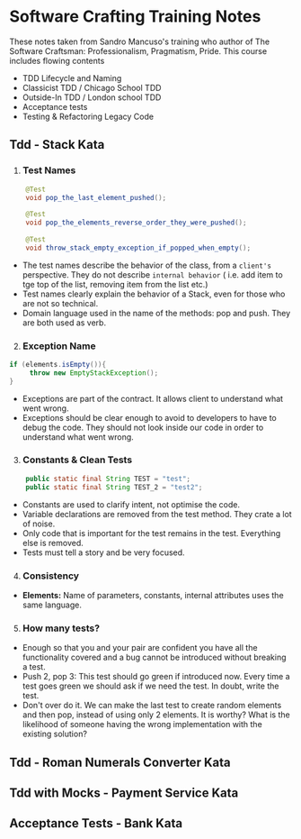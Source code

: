 # Software Crafting Training Notes

These notes taken from Sandro Mancuso's training who author of The Software Craftsman: Professionalism, Pragmatism, Pride.
This course includes flowing contents

+ TDD Lifecycle and Naming
+ Classicist TDD / Chicago School TDD
+ Outside-In TDD / London school TDD
+ Acceptance tests
+ Testing & Refactoring Legacy Code

## Tdd - Stack Kata

1. ### Test Names

```java 
    @Test
    void pop_the_last_element_pushed();
    
    @Test
    void pop_the_elements_reverse_order_they_were_pushed();
    
    @Test
    void throw_stack_empty_exception_if_popped_when_empty();
````
+  The test names describe the behavior of the class, from a `client's` perspective.  They do not describe `internal behavior` ( i.e. add item to tge top of the list, removing item from the list etc.)
+  Test names clearly explain the behavior of a Stack, even for those who are not so technical.
+  Domain language used in the name of the methods: pop and push. They are both used as verb.

2. ### Exception Name

```java 
if (elements.isEmpty()){
     throw new EmptyStackException();
}
````

+  Exceptions are part of the contract. It allows client to understand what went wrong.
+  Exceptions should be clear enough to avoid to developers to have to debug the code. They should not look inside our code in order to understand what went wrong.
3. ### Constants & Clean Tests

````java
    public static final String TEST = "test";
    public static final String TEST_2 = "test2";
````

+  Constants are used to clarify intent, not optimise the code.
+  Variable declarations are removed from the test method. They crate a lot of noise.
+  Only code that is important for the test remains in the test. Everything else is removed.
+  Tests must tell a story and be very focused.

4. ### Consistency
+ **Elements:** Name of parameters, constants, internal attributes uses the same language.

5. ### How many tests?

+ Enough so that you and your pair are confident you have all the functionality covered and a bug cannot be introduced without breaking a test.
+ Push 2, pop 3: This test should go green if introduced now. Every time a test goes green we should ask if we need the test. In doubt, write the test.
+ Don't over do it. We can make the last test to create random elements and then pop, instead of using only 2 elements. It is worthy? What is the likelihood of someone having the wrong implementation with the existing solution?


## Tdd - Roman Numerals Converter Kata
## Tdd with Mocks - Payment Service Kata
## Acceptance Tests - Bank Kata
